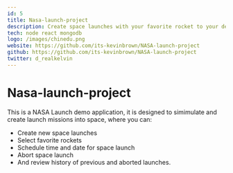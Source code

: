 ```yaml
---
id: 5
title: Nasa-launch-project
description: Create space launches with your favorite rocket to your desired exo-planet
tech: node react mongodb
logo: /images/chinedu.png
website: https://github.com/its-kevinbrown/NASA-launch-project
github: https://github.com/its-kevinbrown/NASA-launch-project
twitter: d_realkelvin
---
```


# Nasa-launch-project
This is a NASA Launch demo application, it is designed to simimulate and create launch missions into space, where you can:
* Create new space launches
* Select favorite rockets
* Schedule time and date for space launch
* Abort space launch
* And review history of previous and aborted launches.


